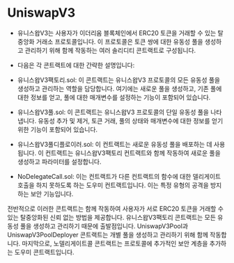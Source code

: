 # UniswapV3

- 유니스왑V3는 사용자가 이더리움 블록체인에서 ERC20 토큰을 거래할 수 있는 탈중앙화 거래소 프로토콜입니다. 이 프로토콜은 토큰 쌍에 대한 유동성 풀을 생성하고 관리하기 위해 함께 작동하는 여러 솔리디티 콘트랙트로 구성됩니다.

- 다음은 각 콘트랙트에 대한 간략한 설명입니다:

- 유니스왑V3팩토리.sol: 이 콘트랙트는 유니스왑V3 프로토콜의 모든 유동성 풀을 생성하고 관리하는 역할을 담당합니다. 여기에는 새로운 풀을 생성하고, 기존 풀에 대한 정보를 얻고, 풀에 대한 매개변수를 설정하는 기능이 포함되어 있습니다.

- 유니스왑V3풀.sol: 이 콘트랙트는 유니스왑V3 프로토콜의 단일 유동성 풀을 나타냅니다. 유동성 추가 및 제거, 토큰 거래, 풀의 상태와 매개변수에 대한 정보를 얻기 위한 기능이 포함되어 있습니다.

- 유니스왑V3풀디플로이러.sol: 이 컨트랙트는 새로운 유동성 풀을 배포하는 데 사용됩니다. 이 컨트랙트는 유니스왑V3팩토리 컨트랙트와 함께 작동하여 새로운 풀을 생성하고 파라미터를 설정합니다.

- NoDelegateCall.sol: 이는 컨트랙트가 다른 컨트랙트의 함수에 대한 델리게이트 호출을 하지 못하도록 하는 도우미 컨트랙트입니다. 이는 특정 유형의 공격을 방지하는 보안 기능입니다.

전반적으로 이러한 콘트랙트는 함께 작동하여 사용자가 서로 ERC20 토큰을 거래할 수 있는 탈중앙화된 신뢰 없는 방법을 제공합니다. 유니스왑V3팩토리 콘트랙트는 모든 유동성 풀을 생성하고 관리하기 때문에 출발점입니다. UniswapV3Pool과 UniswapV3PoolDeployer 콘트랙트는 개별 풀을 생성하고 관리하기 위해 함께 작동합니다. 마지막으로, 노델리게이트콜 콘트랙트는 프로토콜에 추가적인 보안 계층을 추가하는 도우미 콘트랙트입니다.
